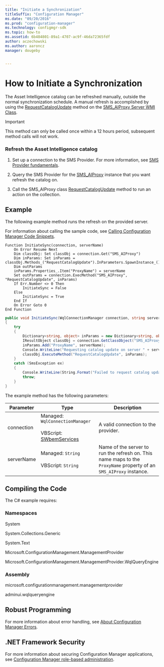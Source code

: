 ```yaml
---
title: "Initiate a Synchronization"
titleSuffix: "Configuration Manager"
ms.date: "09/20/2016"
ms.prod: "configuration-manager"
ms.technology: configmgr-sdk
ms.topic: how-to
ms.assetid: 6b484801-89a1-4707-ac9f-46da72365fdf
author: aczechowski
ms.author: aaroncz
manager: dougeby


---
```

# How to Initiate a Synchronization
The Asset Intelligence catalog can be refreshed manually, outside the normal synchronization schedule. A manual refresh is accomplished by using the [RequestCatalogUpdate](../../../../develop/reference/core/clients/asset-intelligence/requestcatalogupdate-method-in-class-sms_aiproxy.md) method on the [SMS_AIProxy Server WMI Class](../../../../develop/reference/core/clients/asset-intelligence/sms_aiproxy-server-wmi-class.md).  

> [!IMPORTANT]
>  This method can only be called once within a 12 hours period, subsequent method calls will not work.  

### Refresh the Asset Intelligence catalog  

1.  Set up a connection to the SMS Provider. For more information, see [SMS Provider fundamentals](../../understand/sms-provider-fundamentals.md).  

2.  Query the SMS Provider for the [SMS_AIProxy](../../../../develop/reference/core/clients/asset-intelligence/sms_aiproxy-server-wmi-class.md) instance that you want refresh the catalog on.  

3.  Call the SMS_AIProxy class [RequestCatalogUpdate](../../../../develop/reference/core/clients/asset-intelligence/requestcatalogupdate-method-in-class-sms_aiproxy.md) method to run an action on the collection.  

## Example  
 The following example method runs the refresh on the provided server.  

 For information about calling the sample code, see [Calling Configuration Manager Code Snippets](../../../../develop/core/understand/calling-code-snippets.md).  

```vbs  
Function InitiateSync(connection, serverName)
    On Error Resume Next    
    Dim classObj: Set classObj = connection.Get("SMS_AIProxy")    
    Dim inParams: Set inParams = classObj.Methods_("RequestCatalogUpdate").InParameters.SpawnInstance_()
    Dim outParams
    inParams.Properties_.Item("ProxyName") = serverName
    Set outParams = connection.ExecMethod("SMS_AIProxy", "RequestCatalogUpdate", inParams)
    If Err.Number <> 0 Then
        InitiateSync = False
    Else
        InitiateSync = True
    End If
    On Error Goto 0
End Function  
```  

```c#  
public void InitiateSync(WqlConnectionManager connection, string serverName)
{
    try
    {        
        Dictionary<string, object> inParams = new Dictionary<string, object>();
        IResultObject classObj = connection.GetClassObject("SMS_AIProxy");
        inParams.Add("ProxyName", serverName);
        Console.WriteLine("Requesting catalog update on server " + serverName);
        classObj.ExecuteMethod("RequestCatalogUpdate", inParams);    
    }    
    catch (SmsException ex)    
    {        
        Console.WriteLine(String.Format("Failed to request catalog update on server {0}. Error: {1}", serverName, ex.Message));           
        throw;    
    }
}  
```  

 The example method has the following parameters:  

|Parameter|Type|Description|  
|---------------|----------|-----------------|  
|connection|Managed: `WqlConnectionManager`<br /><br /> VBScript: [SWbemServices](/windows/win32/wmisdk/swbemservices)|A valid connection to the provider.|  
|serverName|Managed: `String`<br /><br /> VBScript: `String`|Name of the server to run the refresh on. This name maps to the `ProxyName` property of an `SMS_AIProxy` instance.|  

## Compiling the Code  
 The C# example requires:  

### Namespaces  
 System  

 System.Collections.Generic  

 System.Text  

 Microsoft.ConfigurationManagement.ManagementProvider  

 Microsoft.ConfigurationManagement.ManagementProvider.WqlQueryEngine  

### Assembly  
 microsoft.configurationmanagement.managementprovider  

 adminui.wqlqueryengine  

## Robust Programming  
 For more information about error handling, see [About Configuration Manager Errors](../../../../develop/core/understand/about-configuration-manager-errors.md).  

## .NET Framework Security  
 For more information about securing Configuration Manager applications, see [Configuration Manager role-based administration](../../../../develop/core/servers/configure/role-based-administration.md).